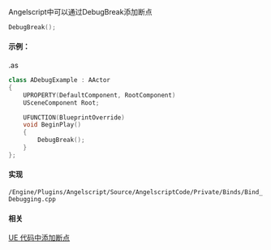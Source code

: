 



Angelscript中可以通过DebugBreak添加断点

```cpp
DebugBreak();
```

#### 示例：
.as
```cpp
class ADebugExample : AActor
{
    UPROPERTY(DefaultComponent, RootComponent)
    USceneComponent Root;

    UFUNCTION(BlueprintOverride)
    void BeginPlay()
    {
        DebugBreak();
    }
};
```

#### 实现

`/Engine/Plugins/Angelscript/Source/AngelscriptCode/Private/Binds/Bind_Debugging.cpp`

#### 相关

[UE 代码中添加断点](#UE%20代码中添加断点)